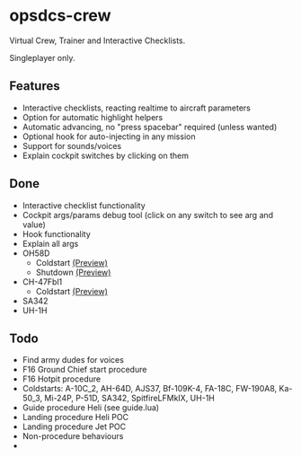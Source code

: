 # opsdcs-crew

Virtual Crew, Trainer and Interactive Checklists.

Singleplayer only.

## Features

- Interactive checklists, reacting realtime to aircraft parameters
- Option for automatic highlight helpers
- Automatic advancing, no "press spacebar" required (unless wanted)
- Optional hook for auto-injecting in any mission
- Support for sounds/voices
- Explain cockpit switches by clicking on them

## Done

- Interactive checklist functionality
- Cockpit args/params debug tool (click on any switch to see arg and value)
- Hook functionality
- Explain all args
- OH58D
  - Coldstart [(Preview)](https://www.youtube.com/watch?v=wwbpFXVOp2M)
  - Shutdown [(Preview)](https://www.youtube.com/watch?v=COZI8mpOZ4w)
- CH-47Fbl1
  - Coldstart [(Preview)](https://www.youtube.com/watch?v=jiLiqa6Xmrk)
- SA342
- UH-1H

## Todo

- Find army dudes for voices
- F16 Ground Chief start procedure
- F16 Hotpit procedure
- Coldstarts: A-10C_2, AH-64D, AJS37, Bf-109K-4, FA-18C, FW-190A8, Ka-50_3, Mi-24P, P-51D, SA342, SpitfireLFMkIX, UH-1H
- Guide procedure Heli (see guide.lua)
- Landing procedure Heli POC
- Landing procedure Jet POC
- Non-procedure behaviours
- 
